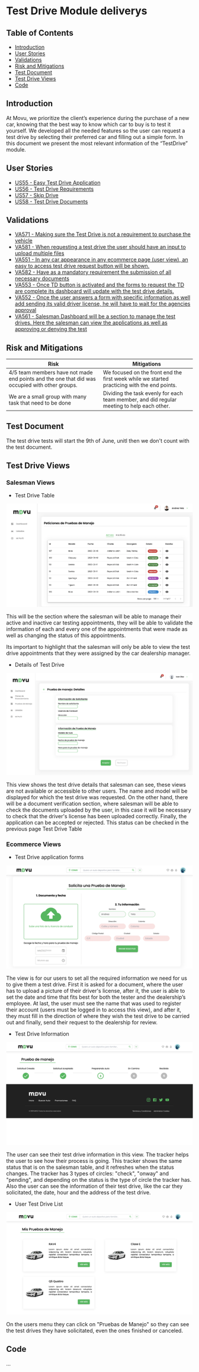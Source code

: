 # Test Drive Module deliverys
## Table of Contents
- [Introduction](#introduction)
- [User Stories](#user-stories)
- [Validations](#validations)
- [Risk and Mitigations](#risk-and-mitigations)
- [Test Document](#test-document)
- [Test Drive Views](#test-drive-views)
- [Code](#code)

## Introduction
At Movu, we prioritize the client’s experience during the purchase of a new car, knowing that the best way to know which car to buy is to test it yourself. We developed all the needed features so  the user can request a test drive by selecting their preferred car and filling out a simple form. In this document we present the most relevant information of the “TestDrive” module.

## User Stories
- [US55 - Easy Test Drive Application](https://github.com/IvanDLar/MOVU-Docs/milestone/19)
- [US56 - Test Drive Requirements](https://github.com/IvanDLar/MOVU-Docs/milestone/20)
- [US57 - Skip Drive](https://github.com/IvanDLar/MOVU-Docs/milestone/21)
- [US58 - Test Drive Documents](https://github.com/IvanDLar/MOVU-Docs/milestone/22)

## Validations
- [VA571 - Making sure the Test Drive is not a requirement to purchase the vehicle](https://github.com/IvanDLar/MOVU-Docs/issues/94)
- [VA581 - When requesting a test drive the user should have an input to upload multiple files](https://github.com/IvanDLar/MOVU-Docs/issues/96)
- [VA551 - In any car appearance in any ecommerce page (user view), an easy to access test drive request button will be shown.](https://github.com/IvanDLar/MOVU-Docs/issues/65)
- [VA582 - Have as a mandatory requirement the submission of all necessary documents](https://github.com/IvanDLar/MOVU-Docs/issues/98)
- [VA553 - Once TD button is activated and the forms to request the TD are complete its dashboard will update with the test drive details.](https://github.com/IvanDLar/MOVU-Docs/issues/67)
- [VA552 - Once the user answers a form with specific information as well add sending its valid driver license, he will have to wait for the agencies approval](https://github.com/IvanDLar/MOVU-Docs/issues/66)
- [VA561 - Salesman Dashboard will be a section to manage the test drives. Here the salesman can view the applications as well as approving or denying the test](https://github.com/IvanDLar/MOVU-Docs/issues/86)


## Risk and Mitigations
| Risk                 | Mitigations            |
|----------------------|------------------------|
| 4/5 team members have not made end points and the one that did was occupied with other groups.| We focused on the front end the first week while we started practicing with the end points.|
| We are a small group with many task that need to be done   | Dividing the task evenly for each team member, and did regular meeting to help each other.|


## Test Document
The test drive tests will start the 9th of June, unitl then we don't count with the test document.

## Test Drive Views
### Salesman Views
- Test Drive Table

![TD Employee Table](https://github.com/IvanDLar/MOVU-Docs/blob/main/Modules/TD_TestDrive/img/employee_testDriveList.png)

This will be the section where the salesman will be able to manage their active and inactive car testing appointments, they will be able to validate the information of each and every one of the appointments that were made as well as changing the status of this appointments.

Its important to highlight that the salesman will only be able to view the test drive appointments that they were assigned by the car dealership manager.

- Details of Test Drive

![Details of test drive](https://github.com/IvanDLar/MOVU-Docs/blob/main/Modules/TD_TestDrive/img/TDDetails.png)

This view shows the test drive details that salesman can see, these views are not available or accessible to other users. The name and model will be displayed for which the test drive was requested. On the other hand, there will be a document verification section, where salesman will be able to check the documents uploaded by the user, in this case it will be necessary to check that the driver's license has been uploaded correctly. Finally, the application can be accepted or rejected. This status can be checked in the previous page Test Drive Table

### Ecommerce Views
- Test Drive application forms

![User test drive forms](https://github.com/IvanDLar/MOVU-Docs/blob/main/Modules/TD_TestDrive/img/testDriveDoc.png)

The view is for our users to set all the required information we need for us to give them a test drive. First it is asked for a document, where the user has to upload a picture of their driver's license, after it, the user is able to set the date and time that fits best for both the tester and the dealership’s employee. At last, the user must see the name that was used to register their account (users must be logged in to access this view), and after it, they must fill in the direction of where they wish the test drive to be carried out and finally, send their request to the dealership for review.

- Test Drive Information 

![User test drive information](https://github.com/IvanDLar/MOVU-Docs/blob/main/Modules/TD_TestDrive/img/testDriveData.png)

The user can see their test drive information in this view. The tracker helps the user to see how their process is going. This tracker shows the same status that is on the salesman table, and it refreshes when the status changes. The tracker has 3 types of circles: "check", "onway" and "pending", and depending on the status is the type of circle the tracker has. Also the user can see the information of their test drive, like the car they solicitated, the date, hour and the address of the test drive.

- User Test Drive List

![User test drive list](https://github.com/IvanDLar/MOVU-Docs/blob/main/Modules/TD_TestDrive/img/testDriveList.png)

On the users menu they can click on "Pruebas de Manejo" so they can see the test drives they have solicitated, even the ones finished or canceled.

## Code
...
